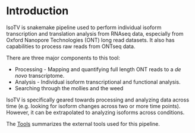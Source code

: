 # Introduction

IsoTV is snakemake pipeline used to perform individual isoform transcription and translation analysis from RNAseq data, especially from Oxford Nanopore Technologies (ONT) long read datasets. It also has capabilities to process raw reads from ONTseq data.

There are three major components to this tool:

* Processing - Mapping and quantifying full length ONT reads to a *de novo* transcriptome.
* Analysis - Individual isoform transcriptional and functional analysis.
* Searching through the mollies and the weed

IsoTV is specifically geared towards processing and analyzing data across time (e.g. looking for isoform changes across two or more time points). However, it can be extrapolated to analyzing isoforms across conditions.

The [Tools](tools.md) summarizes the external tools used for this pipeline.
